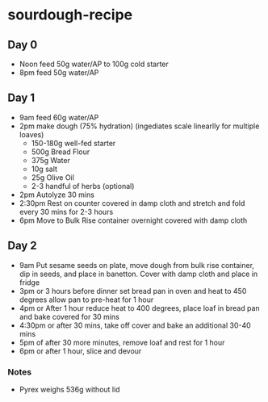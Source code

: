 # sourdough-recipe

## Day 0
- Noon feed 50g water/AP to 100g cold starter
- 8pm feed 50g water/AP

## Day 1
- 9am feed 60g water/AP
- 2pm make dough (75% hydration) (ingediates scale linearlly for multiple loaves)
  - 150-180g well-fed starter
  - 500g Bread Flour
  - 375g Water
  - 10g salt
  - 25g Olive Oil
  - 2-3 handful of herbs (optional)
- 2pm Autolyze 30 mins 
- 2:30pm Rest on counter covered in damp cloth and stretch and fold every 30 mins for 2-3 hours
- 6pm Move to Bulk Rise container overnight covered with damp cloth

## Day 2
- 9am Put sesame seeds on plate, move dough from bulk rise container, dip in seeds, and place in banetton.  Cover with damp cloth and place in fridge
- 3pm or 3 hours before dinner set bread pan in oven and heat to 450 degrees allow pan to pre-heat for 1 hour
- 4pm or After 1 hour reduce heat to 400 degrees, place loaf in bread pan and bake covered for 30 mins
- 4:30pm or after 30 mins, take off cover and bake an additional 30-40 mins
- 5pm of after 30 more minutes, remove loaf and rest for 1 hour
- 6pm or after 1 hour, slice and devour

### Notes
- Pyrex weighs 536g without lid
